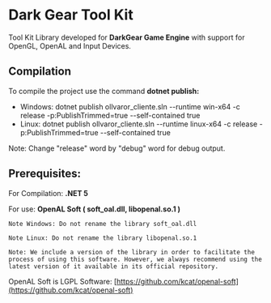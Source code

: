 # Dark Gear Tool Kit
Tool Kit Library developed for **DarkGear Game Engine** with support for OpenGL, OpenAL and Input Devices.

## Compilation
To compile the project use the command **dotnet publish:**
  - Windows: dotnet publish ollvaror_cliente.sln --runtime win-x64 -c release -p:PublishTrimmed=true --self-contained true
  - Linux: dotnet publish ollvaror_cliente.sln --runtime linux-x64 -c release -p:PublishTrimmed=true --self-contained true

Note: Change "release" word by "debug" word for debug output.

## Prerequisites:
For Compilation: **.NET 5**

For use: **OpenAL Soft ( soft_oal.dll, libopenal.so.1 )**

`Note Windows: Do not rename the library soft_oal.dll`

`Note Linux: Do not rename the library libopenal.so.1`

`Note: We include a version of the library in order to facilitate the process of using this software. However, we always recommend using the latest version of it available in its official repository.`

OpenAL Soft is LGPL Software:
[https://github.com/kcat/openal-soft](https://github.com/kcat/openal-soft)
